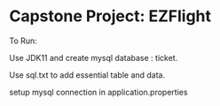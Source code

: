 
# Capstone Project: EZFlight
To Run:

Use JDK11 and create mysql database : ticket.

Use sql.txt to add essential table and data.

setup mysql connection in application.properties


